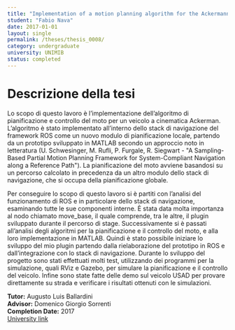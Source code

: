 ```yaml
---
title: "Implementation of a motion planning algorithm for the Ackermann kinematics USAD vehicle"
student: "Fabio Nava"
date: 2017-01-01
layout: single
permalink: /theses/thesis_0008/
category: undergraduate
university: UNIMIB
status: completed
---
```


# Descrizione della tesi
Lo scopo di questo lavoro è l’implementazione dell’algoritmo di pianificazione e controllo del moto per un veicolo a cinematica Ackerman. L’algoritmo è stato implementato all’interno dello stack di navigazione del framework ROS come un nuovo modulo di pianificazione locale, partendo da un prototipo sviluppato in MATLAB secondo un approccio noto in letteratura (U. Schwesinger, M. Rufli, P. Furgale, R. Siegwart - "A Sampling-Based Partial Motion Planning Framework for System-Compliant Navigation along a Reference Path"). La pianificazione del moto avviene basandosi su un percorso calcolato in precedenza da un altro modulo dello stack di navigazione, che si occupa della pianificazione globale.

Per conseguire lo scopo di questo lavoro si è partiti con l’analisi del funzionamento di ROS e in particolare dello stack di navigazione, esaminando tutte le sue componenti interne. È stata data molta importanza al nodo chiamato move_base, il quale comprende, tra le altre, il plugin sviluppato durante il percorso di stage. Successivamente si è passati all’analisi degli algoritmi per la pianificazione e il controllo del moto, e alla loro implementazione in MATLAB. Quindi è stato possibile iniziare lo sviluppo del mio plugin partendo dalla rielaborazione del prototipo in ROS e dall’integrazione con lo stack di navigazione. Durante lo sviluppo del progetto sono stati effettuati molti test, utilizzando dei programmi per la simulazione, quali RViz e Gazebo, per simulare la pianificazione e il controllo del veicolo. Infine sono state fatte delle demo sul veicolo USAD per provare direttamente su strada e verificare i risultati ottenuti con le simulazioni.

**Tutor:** Augusto Luis Ballardini  
**Advisor:** Domenico Giorgio Sorrenti  
**Completion Date:** 2017  
[University link](https://ira.disco.unimib.it/people/ballardini-augusto-luis/)

